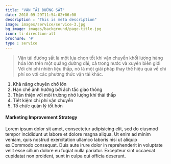 ```yaml
---
title: "VẬN TẢI ĐƯỜNG SẮT"
date: 2018-09-29T11:54:02+06:00
description : "This is meta description"
image: images/service/service-3.jpg
bg_image: images/background/page-title.jpg
icon: ti-direction-alt
brochure: '#'
type : service
---
```


>Vận tải đường sắt là một lựa chọn tốt khi vận chuyển khối lượng hàng hóa lớn trên một quãng đường dài, cả trong nước và xuyên biên giới
>Với chi phí nhiên liệu thấp, nó là một giải pháp thay thế hiệu quả về chi phí so với các phương thức vận tải khác.

1. Khả năng chuyên chở lớn
2. Hạn chế ảnh hưởng bởi ách tắc giao thông
3. Thân thiện với môi trường nhờ lượng khí thải thấp
4. Tiết kiệm chi phí vận chuyển
5. Tổ chức quản lý tốt hơn

#### Marketing Improvement Strategy
Lorem ipsum dolor sit amet, consectetur adipisicing elit, sed do eiusmod tempor incididunt ut labore et dolore magna aliqua. Ut enim ad minim veniam, quis nostrud exercitation ullamco laboris nisi ut aliquip ex.Commodo consequat. Duis aute irure dolor in reprehenderit in voluptate velit esse cillum dolore eu fugiat nulla pariatur. Excepteur sint occaecat cupidatat non proident, sunt in culpa qui officia deserunt.

